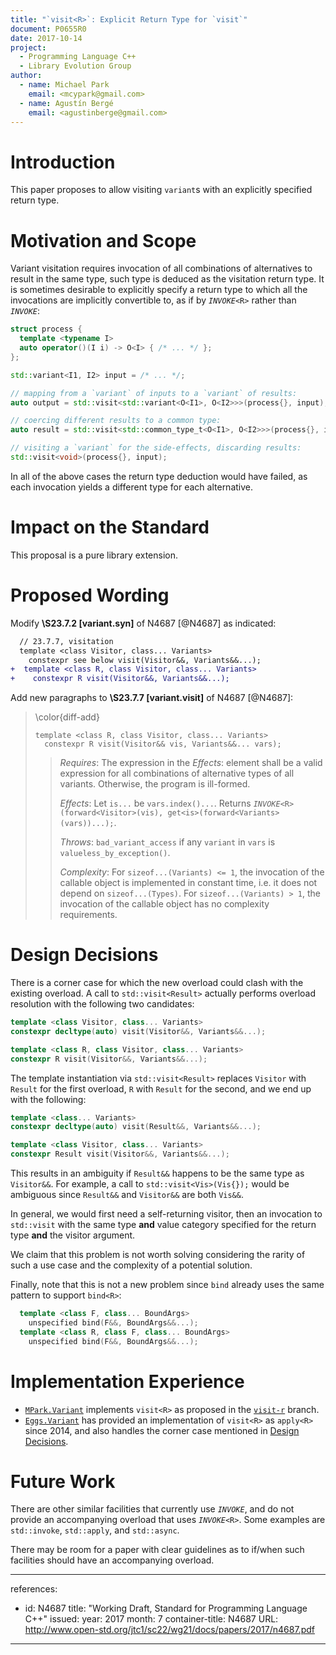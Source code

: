 ```yaml
---
title: "`visit<R>`: Explicit Return Type for `visit`"
document: P0655R0
date: 2017-10-14
project:
  - Programming Language C++
  - Library Evolution Group
author:
  - name: Michael Park
    email: <mcypark@gmail.com>
  - name: Agustín Bergé
    email: <agustinberge@gmail.com>
---
```


# Introduction

This paper proposes to allow visiting `variant`s with an explicitly specified
return type.

# Motivation and Scope

Variant visitation requires invocation of all combinations of alternatives to
result in the same type, such type is deduced as the visitation return type.
It is sometimes desirable to explicitly specify a return type to which all
the invocations are implicitly convertible to, as if by _`INVOKE`_`<R>` rather
than _`INVOKE`_:

```cpp
struct process {
  template <typename I>
  auto operator()(I i) -> O<I> { /* ... */ };
};

std::variant<I1, I2> input = /* ... */;

// mapping from a `variant` of inputs to a `variant` of results:
auto output = std::visit<std::variant<O<I1>, O<I2>>>(process{}, input);

// coercing different results to a common type:
auto result = std::visit<std::common_type_t<O<I1>, O<I2>>>(process{}, input);

// visiting a `variant` for the side-effects, discarding results:
std::visit<void>(process{}, input);
```

In all of the above cases the return type deduction would have failed, as each
invocation yields a different type for each alternative.

# Impact on the Standard

This proposal is a pure library extension.

# Proposed Wording

Modify __\S23.7.2 [variant.syn]__ of N4687 [@N4687] as indicated:

```diff
  // 23.7.7, visitation
  template <class Visitor, class... Variants>
    constexpr see below visit(Visitor&&, Variants&&...);
+  template <class R, class Visitor, class... Variants>
+    constexpr R visit(Visitor&&, Variants&&...);
```

Add new paragraphs to __\S23.7.7 [variant.visit]__ of N4687 [@N4687]:

> \color{diff-add}
>
> ```
> template <class R, class Visitor, class... Variants>
>   constexpr R visit(Visitor&& vis, Variants&&... vars);
> ```
>>
>> _Requires_: The expression in the _Effects_: element shall be
>> a valid expression for all combinations of alternative types
>> of all variants.  Otherwise, the program is ill-formed.
>>
>> _Effects_: Let `is...` be `vars.index()...`. Returns
>> _`INVOKE`_`<R>(forward<Visitor>(vis), get<is>(forward<Variants>(vars))...);`.
>>
>> _Throws_: `bad_variant_access` if any `variant` in `vars` is
>> `valueless_by_exception()`.
>>
>> _Complexity_: For `sizeof...(Variants) <= 1`, the invocation of the callable
>> object is implemented in constant time, i.e. it does not depend on
>> `sizeof...(Types)`. For `sizeof...(Variants) > 1`, the invocation of
>> the callable object has no complexity requirements.

# Design Decisions

There is a corner case for which the new overload could clash with the existing
overload. A call to `std::visit<Result>` actually performs overload resolution
with the following two candidates:

```cpp
template <class Visitor, class... Variants>
constexpr decltype(auto) visit(Visitor&&, Variants&&...);

template <class R, class Visitor, class... Variants>
constexpr R visit(Visitor&&, Variants&&...);
```

The template instantiation via `std::visit<Result>` replaces `Visitor` with
`Result` for the first overload, `R` with `Result` for the second, and
we end up with the following:

```cpp
template <class... Variants>
constexpr decltype(auto) visit(Result&&, Variants&&...);

template <class Visitor, class... Variants>
constexpr Result visit(Visitor&&, Variants&&...);
```

This results in an ambiguity if `Result&&` happens to be the same type as
`Visitor&&`. For example, a call to `std::visit<Vis>(Vis{});` would be
ambiguous since `Result&&` and `Visitor&&` are both `Vis&&`.

In general, we would first need a self-returning visitor, then an invocation
to `std::visit` with the same type __and__ value category specified for
the return type __and__ the visitor argument.

We claim that this problem is not worth solving considering the rarity of
such a use case and the complexity of a potential solution.

Finally, note that this is not a new problem since `bind` already uses
the same pattern to support `bind<R>`:

```cpp
  template <class F, class... BoundArgs>
    unspecified bind(F&&, BoundArgs&&...);
  template <class R, class F, class... BoundArgs>
    unspecified bind(F&&, BoundArgs&&...);
```

# Implementation Experience

  - [`MPark.Variant`][mpark/variant] implements `visit<R>` as proposed in
    the [`visit-r`][visit-r] branch.
  - [`Eggs.Variant`][eggs/variant] has provided an implementation of `visit<R>`
    as `apply<R>` since 2014, and also handles the corner case mentioned in
    [Design Decisions](#design-decisions).

[visit-r]: https://github.com/mpark/variant/tree/visit-r
[mpark/variant]: https://github.com/mpark/variant
[eggs/variant]: https://github.com/eggs-cpp/variant

# Future Work

There are other similar facilities that currently use _`INVOKE`_, and
do not provide an accompanying overload that uses _`INVOKE`_`<R>`.
Some examples are `std::invoke`, `std::apply`, and `std::async`.

There may be room for a paper with clear guidelines as to
if/when such facilities should have an accompanying overload.

---
references:
  - id: N4687
    title: "Working Draft, Standard for Programming Language C++"
    issued:
      year: 2017
      month: 7
    container-title: N4687
    URL: http://www.open-std.org/jtc1/sc22/wg21/docs/papers/2017/n4687.pdf
---
